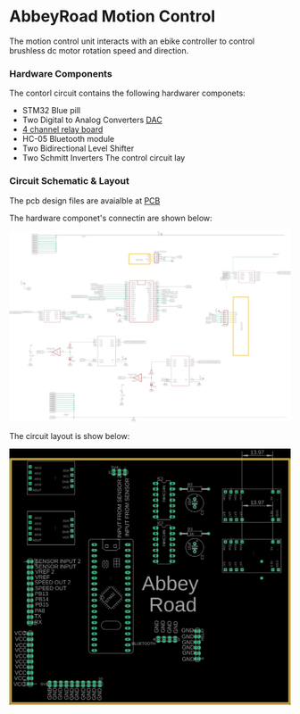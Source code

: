 # AbbeyRoad Motion Control

The motion control unit interacts with an ebike controller to control brushless dc motor rotation speed and direction.

### Hardware Components

The contorl circuit contains the following hardwarer componets:

- STM32 Blue pill 
- Two  Digital to Analog Converters [DAC](https://www.sunfounder.com/learn/Sensor-Kit-v2-0-for-Arduino/lesson-33-analog-digital-converter-sensor-kit-v2-0-for-arduino.html)
- [4 channel relay board](https://www.electrodragon.com/product/4-channels-relay-module/) 
- HC-05 Bluetooth module 
- Two Bidirectional Level Shifter
- Two Schmitt Inverters
The control circuit lay


### Circuit Schematic & Layout

The pcb design files are avaialble at [PCB](https://github.com/Manarabdelaty/AbbeyRoad-Motion-Control/tree/master/PCB)

The hardware componet's connectin are shown below: 

![PCB Schematic](https://github.com/Manarabdelaty/AbbeyRoad-Motion-Control/blob/master/PCB/schematic.jpeg)

The circuit layout is show below: 

![PCB Layout](https://github.com/Manarabdelaty/AbbeyRoad-Motion-Control/blob/master/PCB/layout.jpeg)



